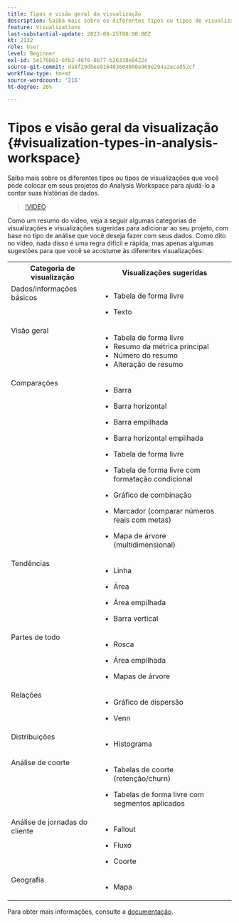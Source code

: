 ```yaml
---
title: Tipos e visão geral da visualização
description: Saiba mais sobre os diferentes tipos ou tipos de visualizações que você pode colocar em seus projetos do Analysis Workspace para ajudá-lo a contar suas histórias de dados.
feature: Visualizations
last-substantial-update: 2023-08-25T00:00:00Z
kt: 2132
role: User
level: Beginner
exl-id: 5e176b61-6fb2-46f6-8b77-b26338e8422c
source-git-commit: da8f29dbee916403604000e969e294a2ecad52cf
workflow-type: tm+mt
source-wordcount: '216'
ht-degree: 26%

---
```


# Tipos e visão geral da visualização {#visualization-types-in-analysis-workspace}

Saiba mais sobre os diferentes tipos ou tipos de visualizações que você pode colocar em seus projetos do Analysis Workspace para ajudá-lo a contar suas histórias de dados.

>[!VIDEO](https://video.tv.adobe.com/v/23994/?quality=12&learn=on)

Como um resumo do vídeo, veja a seguir algumas categorias de visualizações e visualizações sugeridas para adicionar ao seu projeto, com base no tipo de análise que você deseja fazer com seus dados. Como dito no vídeo, nada disso é uma regra difícil e rápida, mas apenas algumas sugestões para que você se acostume às diferentes visualizações:

<table style="max-width: 1214px;">
<tr>
    <th>
        Categoria de visualização
    </th>
    <th>
        Visualizações sugeridas
    </th>
</tr>
<tr>
  <td style="vertical-align: top;">Dados/informações básicos
  </td>

<td style="vertical-align: top;">

* Tabela de forma livre
* Texto

  </td>
</tr>
<tr>
  <td style="vertical-align: top;">Visão geral
  </td>

<td style="vertical-align: top;">

* Tabela de forma livre
* Resumo da métrica principal
* Número do resumo
* Alteração de resumo

</td>
</tr>
<tr>
  <td style="vertical-align: top;">Comparações
  </td>

<td style="vertical-align: top;">

* Barra
* Barra horizontal
* Barra empilhada
* Barra horizontal empilhada
* Tabela de forma livre
* Tabela de forma livre com formatação condicional
* Gráfico de combinação
* Marcador (comparar números reais com metas)
* Mapa de árvore (multidimensional)

  </td>
</tr>
<tr>
  <td style="vertical-align: top;">Tendências
  </td>

<td style="vertical-align: top;">

* Linha
* Área
* Área empilhada
* Barra vertical

  </td>
</tr>
<tr>
  <td style="vertical-align: top;">Partes de todo
  </td>

<td style="vertical-align: top;">

* Rosca
* Área empilhada
* Mapas de árvore

  </td>
</tr>
<tr>
  <td style="vertical-align: top;">Relações
  </td>

<td style="vertical-align: top;">

* Gráfico de dispersão
* Venn

  </td>
</tr>
<tr>
  <td style="vertical-align: top;">Distribuições
  </td>

<td style="vertical-align: top;">

* Histograma

  </td>
</tr>
<tr>
  <td style="vertical-align: top;">Análise de coorte
  </td>

<td style="vertical-align: top;">

* Tabelas de coorte (retenção/churn)
* Tabelas de forma livre com segmentos aplicados

  </td>
</tr>
<tr>
  <td style="vertical-align: top;">Análise de jornadas do cliente
  </td>

<td style="vertical-align: top;">

* Fallout
* Fluxo
* Coorte

  </td>
</tr>
<tr>
  <td style="vertical-align: top;">Geografia 
  </td>

<td style="vertical-align: top;">

* Mapa

  </td>
</tr>


</table>

Para obter mais informações, consulte a [documentação](https://experienceleague.adobe.com/docs/analytics/analyze/analysis-workspace/visualizations/freeform-analysis-visualizations.html?lang=pt-BR).
